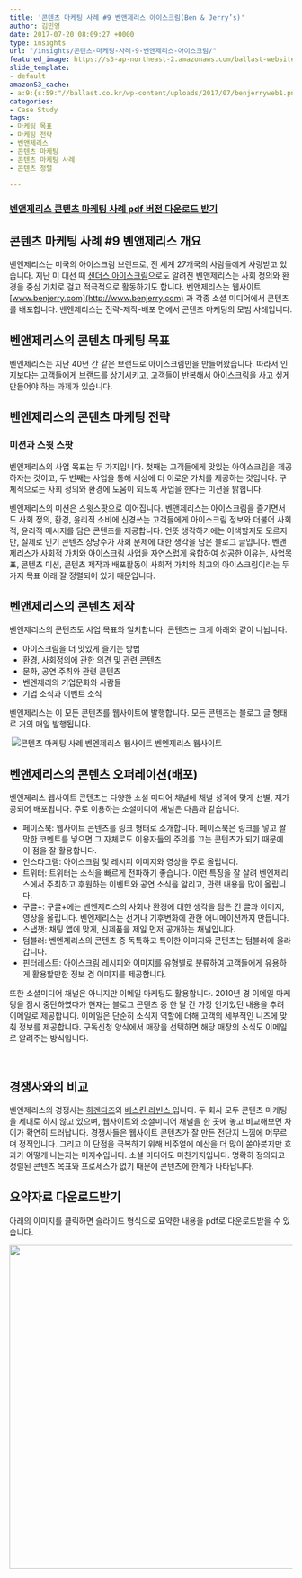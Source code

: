 ```yaml
---
title: '콘텐츠 마케팅 사례 #9 벤앤제리스 아이스크림(Ben & Jerry’s)'
author: 김민영
date: 2017-07-20 08:09:27 +0000
type: insights
url: "/insights/콘텐츠-마케팅-사례-9-벤앤제리스-아이스크림/"
featured_image: https://s3-ap-northeast-2.amazonaws.com/ballast-website-images/wp-content/uploads/2017/07/15110040/case9-benandjerrys.001.png
slide_template:
- default
amazonS3_cache:
- a:9:{s:59:"//ballast.co.kr/wp-content/uploads/2017/07/benjerryweb1.png";i:52244;s:68:"//ballast.co.kr/wp-content/uploads/2017/07/benjerryweb1-1024x579.png";i:52244;s:109:"//s3-ap-northeast-2.amazonaws.com/ballast-website-images/wp-content/uploads/2017/07/15110044/benjerryweb1.png";i:52244;s:118:"//s3-ap-northeast-2.amazonaws.com/ballast-website-images/wp-content/uploads/2017/07/15110044/benjerryweb1-1024x579.png";i:52244;s:69:"//ballast.co.kr/wp-content/uploads/2017/07/case9-benandjerrys.001.png";i:52248;s:78:"//ballast.co.kr/wp-content/uploads/2017/07/case9-benandjerrys.001-1024x576.png";i:52248;s:119:"//s3-ap-northeast-2.amazonaws.com/ballast-website-images/wp-content/uploads/2017/07/15110040/case9-benandjerrys.001.png";i:52248;s:128:"//s3-ap-northeast-2.amazonaws.com/ballast-website-images/wp-content/uploads/2017/07/15110040/case9-benandjerrys.001-1024x576.png";i:52248;s:65:"//ballast.co.kr/wp-content/uploads/2017/07/case9-benandjerrys.pdf";i:52247;}
categories:
- Case Study
tags:
- 마케팅 목표
- 마케팅 전략
- 벤앤제리스
- 콘텐츠 마케팅
- 콘텐츠 마케팅 사례
- 콘텐츠 정렬

---
```

### [벤앤제리스 콘텐츠 마케팅 사례 pdf 버전 다운로드 받기](http://ballast.co.kr/wp-content/uploads/2017/07/case9-benandjerrys.pdf)

## 콘텐츠 마케팅 사례 #9 벤앤제리스 개요

벤앤제리스는 미국의 아이스크림 브랜드로, 전 세계 27개국의 사람들에게 사랑받고 있습니다. 지난 미 대선 때 [샌더스 아이스크림](http://news.khan.co.kr/kh_news/khan_art_view.html?artid=201601201513521&code)으로도 알려진 벤앤제리스는 사회 정의와 환경을 중심 가치로 걸고 적극적으로 활동하기도 합니다. 벤앤제리스는 웹사이트 [www.benjerry.com](http://www.benjerry.com) 과 각종 소셜 미디어에서 콘텐츠를 배포합니다. 벤엔제리스는 전략-제작-배포 면에서 콘텐츠 마케팅의 모범 사례입니다.

## 벤앤제리스의 콘텐츠 마케팅 목표

벤앤제리스는 지난 40년 간 같은 브랜드로 아이스크림만을 만들어왔습니다. 따라서 인지보다는 고객들에게 브랜드를 상기시키고, 고객들이 반복해서 아이스크림을 사고 싶게 만들어야 하는 과제가 있습니다.

## 벤앤제리스의 콘텐츠 마케팅 전략

### 미션과 스윗 스팟

벤앤제리스의 사업 목표는 두 가지입니다. 첫째는 고객들에게 맛있는 아이스크림을 제공하자는 것이고, 두 번째는 사업을 통해 세상에 더 이로운 가치를 제공하는 것입니다. 구체적으로는 사회 정의와 환경에 도움이 되도록 사업을 한다는 미션을 밝힙니다.

벤앤제리스의 미션은 스윗스팟으로 이어집니다. 벤앤제리스는 아이스크림을 즐기면서도 사회 정의, 환경, 윤리적 소비에 신경쓰는 고객들에게 아이스크림 정보와 더불어 사회적, 윤리적 메시지를 담은 콘텐츠를 제공합니다. 언뜻 생각하기에는 어색할지도 모르지만, 실제로 인기 콘텐츠 상당수가 사회 문제에 대한 생각을 담은 블로그 글입니다. 벤앤제리스가 사회적 가치와 아이스크림 사업을 자연스럽게 융합하여 성공한 이유는, 사업목표, 콘텐츠 미션, 콘텐츠 제작과 배포활동이 사회적 가치와 최고의 아이스크림이라는 두 가지 목표 아래 잘 정렬되어 있기 때문입니다.

## 벤앤제리스의 콘텐츠 제작

벤앤제리스의 콘텐츠도 사업 목표와 일치합니다. 콘텐츠는 크게 아래와 같이 나뉩니다.

* 아이스크림을 더 맛있게 즐기는 방법
* 환경, 사회정의에 관한 의견 및 관련 콘텐츠
* 문화, 공연 주최와 관련 콘텐츠
* 벤엔제리의 기업문화와 사람들
* 기업 소식과 이벤트 소식

벤앤제리스는 이 모든 콘텐츠를 웹사이트에 발행합니다. 모든 콘텐츠는 블로그 글 형태로 거의 매일 발행됩니다.

 ![콘텐츠 마케팅 사례 벤엔제리스 웹사이트](https://s3-ap-northeast-2.amazonaws.com/ballast-website-images/wp-content/uploads/2017/07/15110044/benjerryweb1.png)
벤엔제리스 웹사이트

## 벤앤제리스의 콘텐츠 오퍼레이션(배포)

벤앤제리스 웹사이트 콘텐츠는 다양한 소셜 미디어 채널에 채널 성격에 맞게 선별, 재가공되어 배포됩니다. 주로 이용하는 소셜미디어 채널은 다음과 같습니다.

* 페이스북: 웹사이트 콘텐츠를 링크 형태로 소개합니다. 페이스북은 링크를 넣고 짤막한 코멘트를 넣으면 그 자체로도 이용자들의 주의를 끄는 콘텐츠가 되기 때문에 이 점을 잘 활용합니다.
* 인스타그램: 아이스크림 및 레시피 이미지와 영상을 주로 올립니다.
* 트위터: 트위터는 소식을 빠르게 전파하기 좋습니다. 이런 특징을 잘 살려 벤엔제리스에서 주최하고 후원하는 이벤트와 공연 소식을 알리고, 관련 내용을 많이 올립니다.
* 구글+: 구글+에는 벤엔제리스의 사회나 환경에 대한 생각을 담은 긴 글과 이미지, 영상을 올립니다. 벤엔제리스는 선거나 기후변화에 관한 애니메이션까지 만듭니다.
* 스냅챗: 채팅 앱에 맞게, 신제품을 제일 먼저 공개하는 채널입니다.
* 텀블러: 벤엔제리스의 콘텐츠 중 독특하고 특이한 이미지와 콘텐츠는 텀블러에 올라갑니다.
* 핀터레스트: 아이스크림 레시피와 이미지를 유형별로 분류하여 고객들에게 유용하게 활용할만한 정보 겸 이미지를 제공합니다.

또한 소셜미디어 채널은 아니지만 이메일 마케팅도 활용합니다. 2010년 경 이메일 마케팅을 잠시 중단하였다가 현재는 블로그 콘텐츠 중 한 달 간 가장 인기있던 내용을 추려 이메일로 제공합니다. 이메일은 단순히 소식지 역할에 더해 고객의 세부적인 니즈에 맞춰 정보를 제공합니다. 구독신청 양식에서 매장을 선택하면 해당 매장의 소식도 이메일로 알려주는 방식입니다.

 

## 경쟁사와의 비교

벤엔제리스의 경쟁사는 [하겐다즈](https://www.haagendazs.us)와 [배스킨 라빈스 ](https://www.baskinrobbins.com/content/baskinrobbins/en.html)입니다. 두 회사 모두 콘텐츠 마케팅을 제대로 하지 않고 있으며, 웹사이트와 소셜미디어 채널을 한 곳에 놓고 비교해보면 차이가 확연히 드러납니다. 경쟁사들은 웹사이트 콘텐츠가 잘 만든 전단지 느낌에 머무르며 정적입니다. 그리고 이 단점을 극복하기 위해 비주얼에 예산을 더 많이 쏟아붓지만 효과가 어떻게 나는지는 미지수입니다. 소셜 미디어도 마찬가지입니다. 명확히 정의되고 정렬된 콘텐츠 목표와 프로세스가 없기 때문에 콘텐츠에 한계가 나타납니다.

## 요약자료 다운로드받기

아래의 이미지를 클릭하면 슬라이드 형식으로 요약한 내용을 pdf로 다운로드받을 수 있습니다.

[<img class="alignnone wp-image-52248 size-large" src="http://ballast.co.kr/wp-content/uploads/2017/07/case9-benandjerrys.001-1024x576.png" alt="" width="1024" height="576" srcset="https://s3-ap-northeast-2.amazonaws.com/ballast-website-images/wp-content/uploads/2017/07/15110040/case9-benandjerrys.001-1024x576.png 1024w, https://s3-ap-northeast-2.amazonaws.com/ballast-website-images/wp-content/uploads/2017/07/15110040/case9-benandjerrys.001-300x169.png 300w, https://s3-ap-northeast-2.amazonaws.com/ballast-website-images/wp-content/uploads/2017/07/15110040/case9-benandjerrys.001-768x432.png 768w" sizes="(max-width: 1024px) 100vw, 1024px" />](/wp-content/uploads/2017/07/case9-benandjerrys.pdf)

 
